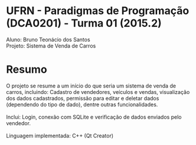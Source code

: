 # UFRN - Paradigmas de Programação (DCA0201) - Turma 01 (2015.2)
Aluno: Bruno Teonácio dos Santos<br>
Projeto: Sistema de Venda de Carros<br>

# Resumo
O projeto se resume a um início do que seria um sistema de venda de carros, incluindo: Cadastro de vendedores, veículos e vendas,
visualização dos dados cadastrados, permissão para editar e deletar dados (dependendo do tipo de dado), dentre outras funcionalidades.
<br><br>
Inclui: Login, conexão com SQLite e verificação de dados enviados pelo vendedor.
<br><br>
Linguagem implementada: C++ (Qt Creator)
